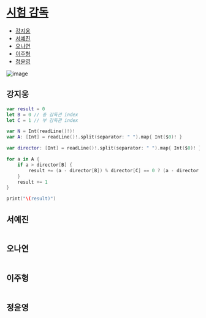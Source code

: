 # [시험 감독](https://www.acmicpc.net/problem/13458)

- [강지웅](#강지웅)
- [서예진](#서예진)
- [오나연](#오나연)
- [이주형](#이주형)
- [정윤영](#정윤영)

![image](https://user-images.githubusercontent.com/50551349/163185537-9b8b7e60-e07e-4c4b-8229-b35aab01a08e.png)

## 강지웅
```swift
var result = 0
let B = 0 // 총 감독관 index
let C = 1 // 부 감독관 index

var N = Int(readLine()!)!
var A: [Int] = readLine()!.split(separator: " ").map{ Int($0)! }

var director: [Int] = readLine()!.split(separator: " ").map{ Int($0)! }

for a in A {
    if a > director[B] {
        result += (a - director[B]) % director[C] == 0 ? (a - director[B]) / director[C] : (a - director[B]) / director[C] + 1
    }
    result += 1
}

print("\(result)")
```
## 서예진
```java

```

## 오나연
```java

```

## 이주형
```java
```

## 정윤영
```java

```
